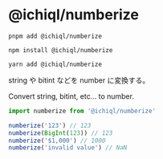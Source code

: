 # @ichiql/numberize

```shell
pnpm add @ichiql/numberize
```

```shell
npm install @ichiql/numberize
```

```shell
yarn add @ichiql/numberize
```

string や bitint などを number に変換する。

Convert string, bitint, etc... to number.

```js
import numberize from '@ichiql/numberize'

numberize('123') // 123
numberize(BigInt(123)) // 123
numberize('$1,000') // 1000
numberize('invalid value') // NaN
```
